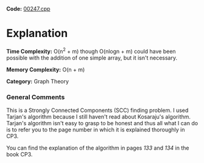 **Code:** [00247.cpp](./00247.cpp)

# Explanation

**Time Complexity:** O(n<sup>2</sup> + m) though O(nlogn + m) could have been possible with the addition of one simple array, but it isn't necessary.

**Memory Complexity:** O(n + m)

**Category:** Graph Theory

### General Comments

This is a Strongly Connected Components (SCC) finding problem. I used Tarjan's algorithm because I still haven't read about Kosaraju's algorithm. Tarjan's algorithm isn't easy to grasp to be honest and thus all what I can do is to refer you to the page number in which it is explained thoroughly in CP3.

You can find the explanation of the algorithm in pages *133* and *134* in the book CP3.
